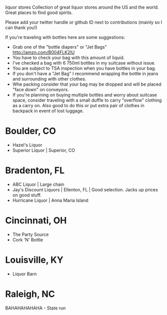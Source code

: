 liquor stores
Collection of great liquor stores around the US and the world. Great places to find good spirits.

Please add your twitter handle or github ID next to contributions (mainly so I can thank you!)

If you're traveling with bottles here are some suggestions:
* Grab one of the "bottle diapers" or "Jet Bags" http://amzn.com/B004FLK2IU
* You have to check your bag with this amount of liquid.
* I've checked a bag with 6 750ml bottles in my suitcase without issue.
* You are subject to TSA inspection when you have bottles in your bag.
* If you don't have a "Jet Bag" I recommend wrapping the bottle in jeans and surrounding with other clothes.
* Whe packing consider that your bag may be dropped and will be placed "face down" on conveyors.
* If you're planning on buying multiple bottles and worry about suitcase space, consider traveling with a small duffle to carry "overflow" clothing as a carry on. Also good to do this or put extra pair of clothes in backpack in event of lost luggage.



# Boulder, CO

* Hazel's Liquor
* Superior Liquor | Superior, CO

# Bradenton, FL

* ABC Liquor | Large chain
* Jay's Discount Liquors | Ellenton, FL | Good selection. Jacks up prices on good stuff.
* Hurricane Liquor | Anna Maria Island

# Cincinnati, OH

* The Party Source
* Cork 'N' Bottle

# Louisville, KY

* Liquor Barn

# Raleigh, NC

BAHAHAHAHAHA - State run
